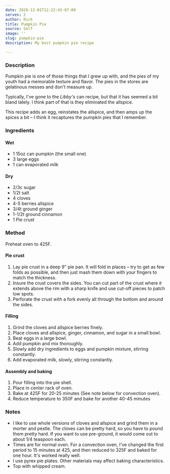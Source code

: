 ```yaml
---
date: 2020-12-01T12:22:43-07:00
serves: 2
author: Rick
title: Pumpkin Pie
source: Self
image: ''
slug: pumpkin-pie
description: My best pumpkin pie recipe

---
```

### Description

Pumpkin pie is one of those things that I grew up with, and the pies of my
youth had a memorable texture and flavor.  The pies in the stores are gelatinous
messes and don't measure up.

Typically, I've gone to the _Libby's_ can recipe, but that it has seemed a bit bland lately.  I think part of that is they eliminated the allspice.

This recipe adds an egg, reinstates the allspice, and then amps up the spices a bit &ndash; I think it recaptures the pumpkin pies that I remember.

### Ingredients

#### Wet

* 1 15oz can pumpkin (the small one)
* 3 large eggs
* 1 can evaporated milk

#### Dry

* 2/3c sugar
* 1/2t salt
* 4 cloves
* 4-5 berries allspice
* 3/4t ground ginger
* 1-1/2t ground cinnamon
* 1 Pie crust

### Method

Preheat oven to 425F.

#### Pie crust

1. Lay pie crust in a deep 9" pie pan. It will fold in places &ndash; try to get as few folds as possible, and then just mash them down with your fingers to match the thickness.
1. Insure the crust covers the sides.  You can cut part of the crust where it extends above the rim with a sharp knife and use cut-off pieces to patch low spots.
1. Perforate the crust with a fork evenly all through the bottom and around the sides.

#### Filling

1. Grind the cloves and allspice berries finely.
1. Place cloves and allspice, ginger, cinnamon, and sugar in a small bowl. 
1. Beat eggs in a large bowl.
1. Add pumpkin and mix thoroughly.
1. Slowly add dry ingredients to eggs and pumpkin mixture, stirring constantly.
1. Add evaporated milk, slowly, stirring constantly.

#### Assembly and baking

1. Pour filling into the pie shell.
1. Place in center rack of oven.
1. Bake at 425F for 20-25 minutes (See note below for convection oven).
1. Reduce temperature to 350F and bake for another 40-45 minutes

### Notes

- I like to use whole versions of cloves and allspice and grind them in a morter and pestle.  The cloves can be pretty hard, so you have to pound them pretty hard.  If you want to use pre-ground, it would come out to about 1/4 teaspoon each.
- Times are for normal oven.  For a convection oven, I've changed the first period to 15 minutes at 425, and then reduced to 325F and baked for one hour. It's worked really well.
- I use pyrex pie plates.  Other materials may affect baking characteristics.
- Top with whipped cream.